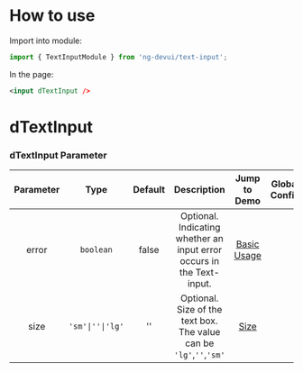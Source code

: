 # How to use

Import into module:

```ts
import { TextInputModule } from 'ng-devui/text-input';
```

In the page:

```xml
<input dTextInput />
```

# dTextInput
### dTextInput Parameter

| Parameter | Type | Default | Description | Jump to Demo |Global Config| 
| :----------------: | :---------: | :-------: | :---: | :--------------------------: | ----------------------------------------------- |
| error | `boolean` | false | Optional. Indicating whether an input error occurs in the Text-input. | [Basic Usage](demo#basic-usage) |
|    size     | `'sm'\|''\|'lg'`  |  ''   | Optional. Size of the text box. The value can be `'lg'`,`''`,`'sm'` | [Size](demo#size) |
